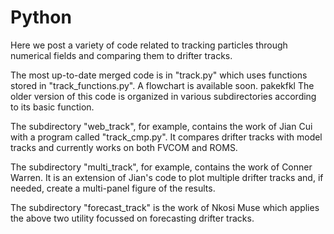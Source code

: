 Python
======

Here we post a variety of code related to tracking particles through numerical fields and comparing them to drifter tracks.

The most up-to-date merged code is in "track.py" which uses functions stored in "track_functions.py".
A flowchart is available soon.
pakekfkl
The older version of this code is organized in various subdirectories according to its basic function.

The subdirectory "web_track", for example, contains the work of Jian Cui with a program called "track_cmp.py".
It compares drifter tracks with model tracks and currently works on both FVCOM and ROMS.

The subdirectory "multi_track", for example, contains the work of Conner Warren. It is an extension of Jian's code to plot multiple drifter tracks and, if needed, create a multi-panel figure of the results.

The subdirectory "forecast_track" is the work of Nkosi Muse which applies the above two utility focussed on forecasting drifter tracks.
